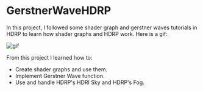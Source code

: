 # GerstnerWaveHDRP

In this project, I followed some shader graph and gerstner waves tutorials in HDRP to learn how shader graphs and HDRP work. 
Here is a gif:

![gif](/Images/ProjectGif.gif)

From this project I learned how to:

- Create shader graphs and use them.
- Implement Gerstner Wave function.
- Use and handle HDRP's HDRI Sky and HDRP's Fog.
